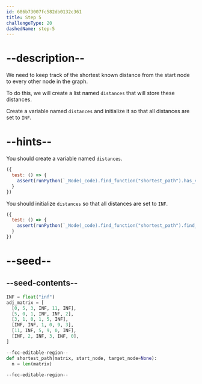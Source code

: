 ```yaml
---
id: 686b73007fc582db0132c361
title: Step 5
challengeType: 20
dashedName: step-5
---
```


# --description--

We need to keep track of the shortest known distance from the start node to every other node in the graph. 

To do this, we will create a list named `distances` that will store these distances.

Create a variable named `distances` and initialize it so that all distances are set to `INF`.

# --hints--

You should create a variable named `distances`.

```js
({
  test: () => {
    assert(runPython(`_Node(_code).find_function("shortest_path").has_variable("distances")`))
  }
})
```

You should initialize `distances` so that all distances are set to `INF`.

```js
({
  test: () => {
    assert(runPython(`_Node(_code).find_function("shortest_path").find_variable("distances").is_equivalent("distances = [INF] * n")`))
  }
})
```

# --seed--

## --seed-contents--

```py
INF = float("inf")
adj_matrix = [
  [0, 5, 3, INF, 11, INF],
  [5, 0, 1, INF, INF, 2],
  [3, 1, 0, 1, 5, INF],
  [INF, INF, 1, 0, 9, 3],
  [11, INF, 5, 9, 0, INF],
  [INF, 2, INF, 3, INF, 0],
]

--fcc-editable-region--
def shortest_path(matrix, start_node, target_node=None):
  n = len(matrix)
  
--fcc-editable-region--
```
